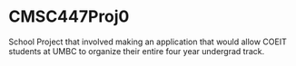 # CMSC447Proj0
School Project that involved making an application that would allow COEIT students at UMBC to organize their entire four year undergrad track.

